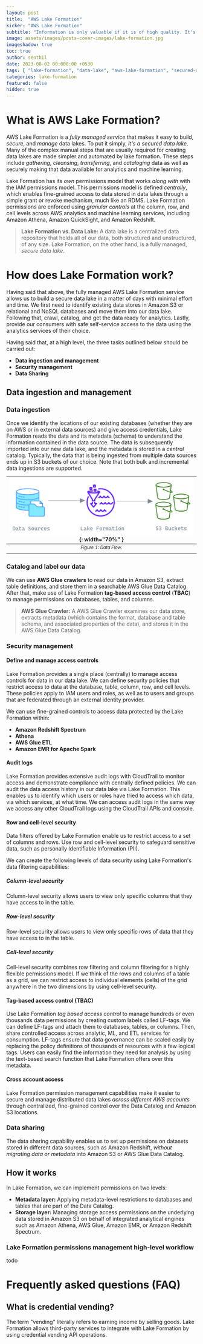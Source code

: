 ```yaml
---
layout: post
title:  "AWS Lake Formation"
kicker: "AWS Lake Formation"
subtitle: "Information is only valuable if it is of high quality. It's focused on making sure that the data complies with our data quality dimensions."
image: assets/images/posts-cover-images/lake-formation.jpg
imageshadow: true
toc: true
author: senthil
date: 2023-08-02 00:000:00 +0530
tags: [ "lake-formation", "data-lake", "aws-lake-formation", "secured-data-lake" ]
categories: lake-formation
featured: false
hidden: true
---
```


# What is AWS Lake Formation?

AWS Lake Formation is a *fully managed service* that makes it easy to build, *secure*, and *manage* data lakes. To put it simply, *it's a secured data lake*. Many of the complex manual steps that are usually required for creating data lakes are made simpler and automated by lake formation. These steps include *gathering*, *cleansing*, *transferring*, and *cataloging* data as well as securely making that data available for analytics and machine learning.

Lake Formation has its *own* permissions model that works *along with* with the IAM permissions model. This permissions model is defined *centrally*, which enables fine-grained access to data stored in data lakes through a simple grant or revoke mechanism, much like an RDMS. Lake Formation permissions are enforced using *granular controls* at the column, row, and cell levels across AWS analytics and machine learning services, including Amazon Athena, Amazon QuickSight, and Amazon Redshift.

> **Lake Formation vs. Data Lake:** A data lake is a centralized data repository that holds all of our data, both structured and unstructured, of any size. Lake Formation, on the other hand, is a fully managed, *secure data lake*.

# How does Lake Formation work?

Having said that above, the fully managed AWS Lake Formation service allows us to build a secure data lake in a matter of days with minimal effort and time. We first need to identify existing data stores in Amazon S3 or relational and NoSQL databases and move them into our data lake. Following that, crawl, catalog, and get the data ready for analytics. Lastly, provide our consumers with safe self-service access to the data using the analytics services of their choice.

Having said that, at a high level, the three tasks outlined below should be carried out:

- **Data ingestion and management**
- **Security management**
- **Data Sharing**

## Data ingestion and management

### Data ingestion

Once we identify the locations of our existing databases (whether they are on AWS or in external data sources) and give access credentials, Lake Formation reads the data and its metadata (schema) to understand the information contained in the data source. The data is subsequently imported into our new data lake, and the metadata is stored in a *central* catalog. Typically, the data that is being ingested from multiple data sources ends up in S3 buckets of our choice. Note that both bulk and incremental data ingestions are supported.

|![Figure 1: Data Flow](/assets/images/posts/data-sources-to-lake-formation-to-s3-buckets.png){: width="70%" }|
|:-:|
|<sup>*Figure 1: Data Flow.*</sup>|<br/><br/>

### Catalog and label our data

We can use **AWS Glue crawlers** to read our data in Amazon S3, extract table definitions, and store them in a searchable AWS Glue Data Catalog. After that, make use of Lake Formation **tag-based access control** (**TBAC**) to manage permissions on databases, tables, and columns.  

> **AWS Glue Crawler:** A AWS Glue Crawler examines our data store, extracts metadata (which contains the format, database and table schema, and associated properties of the data), and stores it in the AWS Glue Data Catalog.

### Security management

#### Define and manage access controls

Lake Formation provides a single place (centrally) to manage access controls for data in our data lake. We can define security policies that restrict access to data at the database, table, column, row, and cell levels. These policies apply to IAM users and roles, as well as to users and groups that are federated through an external identity provider. 

We can use fine-grained controls to access data protected by the Lake Formation within:

- **Amazon Redshift Spectrum**
- **Athena**
- **AWS Glue ETL**
- **Amazon EMR for Apache Spark**

#### Audit logs

Lake Formation provides extensive audit logs with CloudTrail to monitor access and demonstrate compliance with centrally defined policies. We can audit the data access history in our data lake via Lake Formation. This enables us to identify which users or roles have tried to access which data, via which services, at what time. We can access audit logs in the same way we access any other CloudTrail logs using the CloudTrail APIs and console.

#### Row and cell-level security

Data filters offered by Lake Formation enable us to restrict access to a set of columns and rows. Use row and cell-level security to safeguard sensitive data, such as personally Identifiable Information (PII).

We can create the following levels of data security using Lake Formation's data filtering capabilities:

##### Column-level security

Column-level security allows users to view only specific columns that they have access to in the table.

##### Row-level security

Row-level security allows users to view only specific rows of data that they have access to in the table.

##### Cell-level security

Cell-level security combines row filtering and column filtering for a highly flexible permissions model. If we think of the rows and columns of a table as a grid, we can restrict access to individual elements (cells) of the grid anywhere in the two dimensions by using cell-level security.

#### Tag-based access control (TBAC)

Use Lake Formation *tag based access control* to manage hundreds or even thousands data permissions by creating custom labels called LF-tags. We can define LF-tags and attach them to databases, tables, or columns. Then, share controlled access across analytic, ML, and ETL services for consumption. LF-tags ensure that data governance can be scaled easily by replacing the policy definitions of thousands of resources with a few logical tags. Users can easily find the information they need for analysis by using the text-based search function that Lake Formation offers over this metadata.

#### Cross account access

Lake Formation permission management capabilities make it easier to secure and manage distributed data lakes *across different AWS accounts* through centralized, fine-grained control over the Data Catalog and Amazon S3 locations.

### Data sharing

The data sharing capability enables us to set up permissions on datasets stored in different data sources, such as Amazon Redshift, *without migrating data or metadata* into Amazon S3 or AWS Glue Data Catalog.

## How it works

In Lake Formation, we can implement permissions on two levels:

- **Metadata layer:** Applying metadata-level restrictions to databases and tables that are part of the Data Catalog.
- **Storage layer:** Managing storage access permissions on the underlying data stored in Amazon S3 on behalf of integrated analytical engines such as Amazon Athena, AWS Glue, Amazon EMR, or Amazon Redshift Spectrum.

### Lake Formation permissions management high-level workflow

todo

# Frequently asked questions (FAQ)

## What is credential vending?

The term "vending" literally refers to earning income by selling goods. Lake Formation allows third-party services to integrate with Lake Formation by using credential vending API operations.
